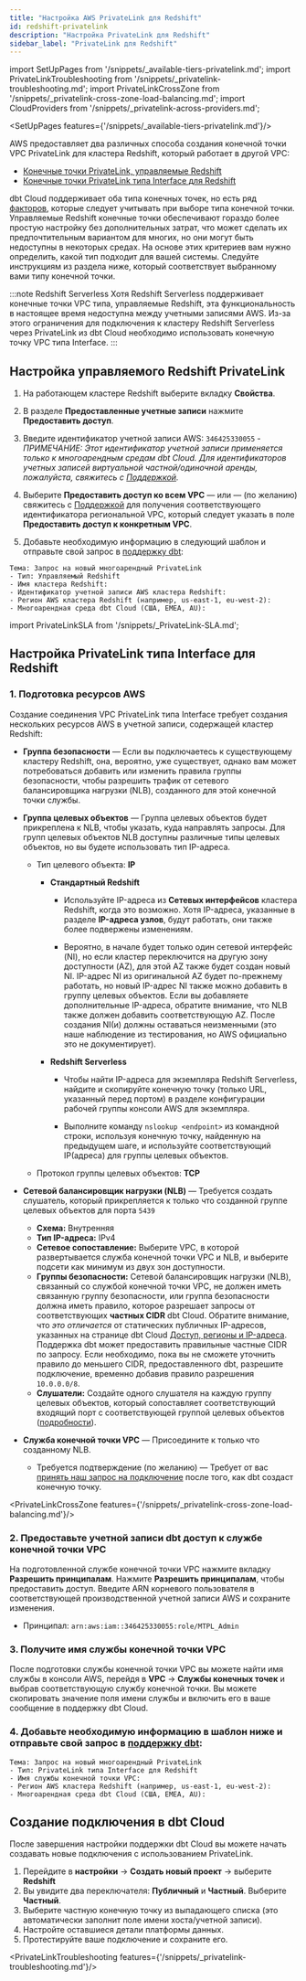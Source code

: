 ```yaml
---
title: "Настройка AWS PrivateLink для Redshift"
id: redshift-privatelink
description: "Настройка PrivateLink для Redshift"
sidebar_label: "PrivateLink для Redshift"
---
```


import SetUpPages from '/snippets/_available-tiers-privatelink.md';
import PrivateLinkTroubleshooting from '/snippets/_privatelink-troubleshooting.md';
import PrivateLinkCrossZone from '/snippets/_privatelink-cross-zone-load-balancing.md';
import CloudProviders from '/snippets/_privatelink-across-providers.md';

<SetUpPages features={'/snippets/_available-tiers-privatelink.md'}/>

AWS предоставляет два различных способа создания конечной точки VPC PrivateLink для кластера Redshift, который работает в другой VPC: 
- [Конечные точки PrivateLink, управляемые Redshift](https://docs.aws.amazon.com/redshift/latest/mgmt/managing-cluster-cross-vpc.html)
- [Конечные точки PrivateLink типа Interface для Redshift](https://docs.aws.amazon.com/redshift/latest/mgmt/security-private-link.html)

dbt Cloud поддерживает оба типа конечных точек, но есть ряд [факторов](https://docs.aws.amazon.com/redshift/latest/mgmt/managing-cluster-cross-vpc.html#managing-cluster-cross-vpc-considerations), которые следует учитывать при выборе типа конечной точки. Управляемые Redshift конечные точки обеспечивают гораздо более простую настройку без дополнительных затрат, что может сделать их предпочтительным вариантом для многих, но они могут быть недоступны в некоторых средах. На основе этих критериев вам нужно определить, какой тип подходит для вашей системы. Следуйте инструкциям из раздела ниже, который соответствует выбранному вами типу конечной точки.

<CloudProviders type='Redshift' />

:::note Redshift Serverless
Хотя Redshift Serverless поддерживает конечные точки VPC типа, управляемые Redshift, эта функциональность в настоящее время недоступна между учетными записями AWS. Из-за этого ограничения для подключения к кластеру Redshift Serverless через PrivateLink из dbt Cloud необходимо использовать конечную точку VPC типа Interface. 
:::

## Настройка управляемого Redshift PrivateLink

1. На работающем кластере Redshift выберите вкладку **Свойства**.

<Lightbox src="/img/docs/dbt-cloud/redshiftprivatelink1.png" title="Вкладка свойств Redshift"/>

2. В разделе **Предоставленные учетные записи** нажмите **Предоставить доступ**.

<Lightbox src="/img/docs/dbt-cloud/redshiftprivatelink2.png" title="Предоставленные учетные записи Redshift"/>

3. Введите идентификатор учетной записи AWS: `346425330055` - _ПРИМЕЧАНИЕ: Этот идентификатор учетной записи применяется только к многоарендным средам dbt Cloud. Для идентификаторов учетных записей виртуальной частной/одиночной аренды, пожалуйста, свяжитесь с [Поддержкой](https://docs.getdbt.com/community/resources/getting-help#dbt-cloud-support)._

4. Выберите **Предоставить доступ ко всем VPC** — или — (по желанию) свяжитесь с [Поддержкой](https://docs.getdbt.com/community/resources/getting-help#dbt-cloud-support) для получения соответствующего идентификатора региональной VPC, который следует указать в поле **Предоставить доступ к конкретным VPC**.

<Lightbox src="/img/docs/dbt-cloud/redshiftprivatelink3.png" title="Предоставление доступа Redshift"/>

5. Добавьте необходимую информацию в следующий шаблон и отправьте свой запрос в [поддержку dbt](https://docs.getdbt.com/community/resources/getting-help#dbt-cloud-support):

```
Тема: Запрос на новый многоарендный PrivateLink
- Тип: Управляемый Redshift
- Имя кластера Redshift:
- Идентификатор учетной записи AWS кластера Redshift:
- Регион AWS кластера Redshift (например, us-east-1, eu-west-2):
- Многоарендная среда dbt Cloud (США, EMEA, AU):
```

import PrivateLinkSLA from '/snippets/_PrivateLink-SLA.md';

<PrivateLinkSLA />

## Настройка PrivateLink типа Interface для Redshift

### 1. Подготовка ресурсов AWS

Создание соединения VPC PrivateLink типа Interface требует создания нескольких ресурсов AWS в учетной записи, содержащей кластер Redshift:

- **Группа безопасности** — Если вы подключаетесь к существующему кластеру Redshift, она, вероятно, уже существует, однако вам может потребоваться добавить или изменить правила группы безопасности, чтобы разрешить трафик от сетевого балансировщика нагрузки (NLB), созданного для этой конечной точки службы.
- **Группа целевых объектов** — Группа целевых объектов будет прикреплена к NLB, чтобы указать, куда направлять запросы. Для групп целевых объектов NLB доступны различные типы целевых объектов, но вы будете использовать тип IP-адреса.
    
    - Тип целевого объекта: **IP**

        - **Стандартный Redshift**

            - Используйте IP-адреса из **Сетевых интерфейсов** кластера Redshift, когда это возможно. Хотя IP-адреса, указанные в разделе **IP-адреса узлов**, будут работать, они также более подвержены изменениям.
            <Lightbox src="/img/docs/dbt-cloud/redshiftprivatelink4.png" title="Тип целевого объекта: IP-адрес"/>

            - Вероятно, в начале будет только один сетевой интерфейс (NI), но если кластер переключится на другую зону доступности (AZ), для этой AZ также будет создан новый NI. IP-адрес NI из оригинальной AZ будет по-прежнему работать, но новый IP-адрес NI также можно добавить в группу целевых объектов. Если вы добавляете дополнительные IP-адреса, обратите внимание, что NLB также должен добавить соответствующую AZ. После создания NI(и) должны оставаться неизменными (это наше наблюдение из тестирования, но AWS официально это не документирует).

        - **Redshift Serverless**

            - Чтобы найти IP-адреса для экземпляра Redshift Serverless, найдите и скопируйте конечную точку (только URL, указанный перед портом) в разделе конфигурации рабочей группы консоли AWS для экземпляра.
            <Lightbox src="/img/docs/dbt-cloud/redshiftserverless.png" title="Конечная точка Redshift Serverless"/>

            - Выполните команду `nslookup <endpoint>` из командной строки, используя конечную точку, найденную на предыдущем шаге, и используйте соответствующий IP(адреса) для группы целевых объектов.

    - Протокол группы целевых объектов: **TCP** 

- **Сетевой балансировщик нагрузки (NLB)** — Требуется создать слушатель, который прикрепляется к только что созданной группе целевых объектов для порта `5439`
    - **Схема:** Внутренняя
    - **Тип IP-адреса:** IPv4
    - **Сетевое сопоставление:** Выберите VPC, в которой развертывается служба конечной точки VPC и NLB, и выберите подсети как минимум из двух зон доступности.
    - **Группы безопасности:** Сетевой балансировщик нагрузки (NLB), связанный со службой конечной точки VPC, не должен иметь связанную группу безопасности, или группа безопасности должна иметь правило, которое разрешает запросы от соответствующих **частных CIDR** dbt Cloud. Обратите внимание, что _это отличается_ от статических публичных IP-адресов, указанных на странице dbt Cloud [Доступ, регионы и IP-адреса](https://docs.getdbt.com/docs/cloud/about-cloud/access-regions-ip-addresses). Поддержка dbt может предоставить правильные частные CIDR по запросу. Если необходимо, пока вы не сможете уточнить правило до меньшего CIDR, предоставленного dbt, разрешите подключение, временно добавив правило разрешения `10.0.0.0/8`.
    - **Слушатели:** Создайте одного слушателя на каждую группу целевых объектов, который сопоставляет соответствующий входящий порт с соответствующей группой целевых объектов ([подробности](https://docs.aws.amazon.com/elasticloadbalancing/latest/network/load-balancer-listeners.html)).
- **Служба конечной точки VPC** — Присоедините к только что созданному NLB.
    - Требуется подтверждение (по желанию) — Требует от вас [принять наш запрос на подключение](https://docs.aws.amazon.com/vpc/latest/privatelink/configure-endpoint-service.html#accept-reject-connection-requests) после того, как dbt создаст конечную точку.

<PrivateLinkCrossZone features={'/snippets/_privatelink-cross-zone-load-balancing.md'}/>

### 2. Предоставьте учетной записи dbt доступ к службе конечной точки VPC

На подготовленной службе конечной точки VPC нажмите вкладку **Разрешить принципалам**. Нажмите **Разрешить принципалам**, чтобы предоставить доступ. Введите ARN корневого пользователя в соответствующей производственной учетной записи AWS и сохраните изменения.

 - Принципал: `arn:aws:iam::346425330055:role/MTPL_Admin`

<Lightbox src="/img/docs/dbt-cloud/privatelink-allow-principals.png" title="Введите ARN"/>

### 3. Получите имя службы конечной точки VPC

После подготовки службы конечной точки VPC вы можете найти имя службы в консоли AWS, перейдя в **VPC** → **Службы конечных точек** и выбрав соответствующую службу конечной точки. Вы можете скопировать значение поля имени службы и включить его в ваше сообщение в поддержку dbt Cloud.

<Lightbox src="/img/docs/dbt-cloud/privatelink-endpoint-service-name.png" title="Получите значение поля имени службы"/>

### 4. Добавьте необходимую информацию в шаблон ниже и отправьте свой запрос в [поддержку dbt](https://docs.getdbt.com/community/resources/getting-help#dbt-cloud-support):
```
Тема: Запрос на новый многоарендный PrivateLink
- Тип: PrivateLink типа Interface для Redshift
- Имя службы конечной точки VPC:
- Регион AWS кластера Redshift (например, us-east-1, eu-west-2):
- Многоарендная среда dbt Cloud (США, EMEA, AU):
```

<PrivateLinkSLA />

## Создание подключения в dbt Cloud

После завершения настройки поддержки dbt Cloud вы можете начать создавать новые подключения с использованием PrivateLink.

1. Перейдите в **настройки** → **Создать новый проект** → выберите **Redshift**
2. Вы увидите два переключателя: **Публичный** и **Частный**. Выберите **Частный**. 
3. Выберите частную конечную точку из выпадающего списка (это автоматически заполнит поле имени хоста/учетной записи).
4. Настройте оставшиеся детали платформы данных.
5. Протестируйте ваше подключение и сохраните его.

<PrivateLinkTroubleshooting features={'/snippets/_privatelink-troubleshooting.md'}/>